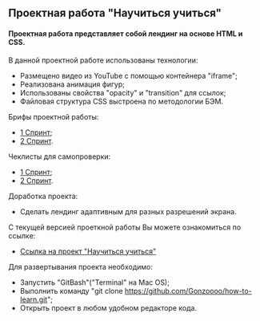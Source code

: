 ## Проектная работа "Научиться учиться"
#### Проектная работа представляет собой лендинг на основе HTML и CSS.

В данной проектной работе использованы технологии:
- Размещено видео из YouTube с помощью контейнера "iframe";
- Реализована анимация фигур;
- Использованы свойства "opacity" и "transition" для ссылок;
- Файловая структура CSS выстроена по методологии БЭМ.

Брифы проектной работы:
- [1 Спринт](https://code.s3.yandex.net/web-developer/project-1/sprint-1-brief.pdf); 
- [2 Спринт](https://code.s3.yandex.net/web-developer/project-1/sprint-2-brief.pdf).

Чеклисты для самопроверки:
- [1 Спринт](https://code.s3.yandex.net/web-developer/checklists/new-program/checklist-criteria-1/index.html);
- [2 Спринт](https://code.s3.yandex.net/web-developer/checklists/new-program/checklist-criteria-2/index.html).

Доработка проекта:
- Сделать лендинг адаптивным для разных разрешений экрана.

С текущей версией проеткной работы Вы можете ознакомиться по ссылке: 
- [Ссылка на проект "Научиться учиться"](https://gonzoooo.github.io/how-to-learn/)

Для развертывания проекта необходимо:
- Запустить "GitBash"("Terminal" на Mac OS);
- Выполнить команду "git clone https://github.com/Gonzoooo/how-to-learn.git";
- Открыть проект в любом удобном редакторе кода.
